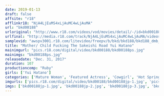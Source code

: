 ```yaml
---
date: 2019-01-13
draft: false
affsite: "r18"
afflinkr18: "NjA4LjEuMS4xLjAuMC4wLjAuMA"
url: "bkd00188"
urloriginal: "http://www.r18.com/videos/vod/movies/detail/-/id=bkd00188"
urlfinal: "http://media.r18.com/track/NjA4LjEuMS4xLjAuMC4wLjAuMA/videos/vod/movies/detail/-/id=bkd00188"
samplevid: "awspv3001.r18.com/litevideo/freepv/b/bkd/bkd188/bkd188_dmb_w.mp4"
title: "Mother/ Child Fucking The Sakeishi Road Yui Hatano"
mainimgurl: "pics.r18.com/digital/video/bkd00188/bkd00188ps.jpg"
mainimgs: "bkd00188ps.jpg"
releasedate: "Dec. 31, 2017"
duration: 107
productioncomp: "Ruby"
girls: ['Yui Hatano']
categories: ['Mature Woman', 'Featured Actress', 'Cowgirl', 'Hot Spring', 'Creampie', 'Blowjob', 'Digital Mosaic', 'Hi-Def']
imgurls: ['pics.r18.com/digital/video/bkd00188/bkd00188jp-1.jpg', 'pics.r18.com/digital/video/bkd00188/bkd00188jp-2.jpg', 'pics.r18.com/digital/video/bkd00188/bkd00188jp-3.jpg', 'pics.r18.com/digital/video/bkd00188/bkd00188jp-4.jpg', 'pics.r18.com/digital/video/bkd00188/bkd00188jp-5.jpg', 'pics.r18.com/digital/video/bkd00188/bkd00188jp-6.jpg', 'pics.r18.com/digital/video/bkd00188/bkd00188jp-7.jpg', 'pics.r18.com/digital/video/bkd00188/bkd00188jp-8.jpg', 'pics.r18.com/digital/video/bkd00188/bkd00188jp-9.jpg', 'pics.r18.com/digital/video/bkd00188/bkd00188jp-10.jpg', 'pics.r18.com/digital/video/bkd00188/bkd00188jp-11.jpg', 'pics.r18.com/digital/video/bkd00188/bkd00188jp-12.jpg', 'pics.r18.com/digital/video/bkd00188/bkd00188jp-13.jpg', 'pics.r18.com/digital/video/bkd00188/bkd00188jp-14.jpg', 'pics.r18.com/digital/video/bkd00188/bkd00188jp-15.jpg', 'pics.r18.com/digital/video/bkd00188/bkd00188jp-16.jpg', 'pics.r18.com/digital/video/bkd00188/bkd00188jp-17.jpg', 'pics.r18.com/digital/video/bkd00188/bkd00188jp-18.jpg', 'pics.r18.com/digital/video/bkd00188/bkd00188jp-19.jpg', 'pics.r18.com/digital/video/bkd00188/bkd00188jp-20.jpg']
imgs: ['bkd00188jp-1.jpg', 'bkd00188jp-2.jpg', 'bkd00188jp-3.jpg', 'bkd00188jp-4.jpg', 'bkd00188jp-5.jpg', 'bkd00188jp-6.jpg', 'bkd00188jp-7.jpg', 'bkd00188jp-8.jpg', 'bkd00188jp-9.jpg', 'bkd00188jp-10.jpg', 'bkd00188jp-11.jpg', 'bkd00188jp-12.jpg', 'bkd00188jp-13.jpg', 'bkd00188jp-14.jpg', 'bkd00188jp-15.jpg', 'bkd00188jp-16.jpg', 'bkd00188jp-17.jpg', 'bkd00188jp-18.jpg', 'bkd00188jp-19.jpg', 'bkd00188jp-20.jpg']
---
```

